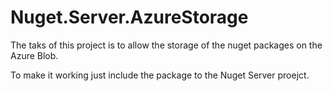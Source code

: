 Nuget.Server.AzureStorage
=========================

The taks of this project is to allow the storage of the nuget packages on the Azure Blob.

To make it working just include the package to the Nuget Server proejct.
